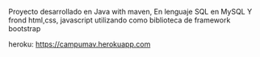 Proyecto desarrollado en Java with maven, En lenguaje SQL en MySQL Y frond html,css, javascript utilizando como biblioteca de framework bootstrap

heroku: https://campumav.herokuapp.com
